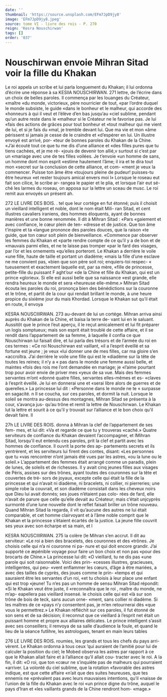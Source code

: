 ```yaml
---
date: ''
thumbnail: 'https://source.unsplash.com/EFm7JpD9jy8'
image: 'EFm7JpD9jy8.jpeg'
source: tome VI - livre des rois - P. 270
reign: 'Kesra Nouschirwan'
tags: []
order: '037'
---
```


# Nouschirwan envoie Mihran Sitad voir la fille du Khakan

Le roi appela un scribe et lui parla longuement du Khakan; il lui ordonna d’écrire une réponse à sa
KESllA NOUSCHIRWAN. 271 lettre, de l’écrire dans un choix de belles paroles.
Il commença par les louanges du Créateur, «maître
«du monde, victorieux, père nourricier de tout, «par l’ordre duquel le monde subsiste, le guide «dans le bonheur et le malheur, qui accorde des «honneurs à qui il veut et l’élève d’en bas jusqu’au
«ciel sublime, pendant qu’un autre reste dans le «malheur si le Créateur ne le favorise pas. Je lui «fais des actions de grâces pour tout bonheur et «tout malheur qui me vient de lui, et si je fais du «mal, je tremble devant lui. Que ma vie et mon «âme périssent si jamais je cesse de le craindre et «d’espérer en lui. Un illustre envoyé est arrivé, por-
«teur de bonnes paroles du Khakan de la Chine. «J’ai écouté tout ce que tu me dis d’une alliance et
«des filles pures que tu tiens cachées, et je me ré- «jouis de devenir ton allié,v surtout si c’est par un «mariage avec une de tes filles voilées. Je t’envoie
«un homme de sans, un homme dont mon esprit «estime hautement l’âme; il ira et te dira tout mon «secret sur la conclusion de cette alliance, et com-
«ment je veux la commencer. Puisse ton âme être «toujours pleine de pudeur! puisses-tu être heureux
«et rester toujours amical envers moi l»
Lorsque le roseau eut fait son cilice, le scribe ar-
rangea le papier et le plia, et lorsque l’air eut sé- ché les larmes du roseau, on apposa sur la lettre un sceau de musc. Le roi remit aux envoyés un présent
ah.

272 LE LIVRE DES BOIS.
. tel que leur cortége en fut étonné; puis il choisit un
vieillard intelligent et noble, dont le nom était Mili- ran Sitad, et cent illustres cavaliers iraniens, des hommes éloquents, ayant de bonnes manières et
une bonne renommée. Il dit à Mihran Sitad : «Pars «gaiement et avec confiance, le cœur plein de ten- «dresse et de justice. Que ton âme t’inspire et ta «langue prononce des paroles douces, que la raison «te guide, que ton cœur soit plein de bienveillance. «Commence par observer les femmes du Khakan et «parte rendre compte de ce qu’il y a de bon et de «mauvais parmi elles, et ne te laisse pas tromper «par le fard des visages, par l’or et les ornements «qu’elles porteront. Le Khakan a derrière le voile
«une fille, haute de taille et portant un diadème; «mais la fille d’une esclave ne me convient pas, «bien que son père soit roi; enquiers-toi respec-
« tueusement et exactement laquelle est, par sa mère, «fille de princesse, petite-fille du puissant F aght’our
«de la Chine et fille du Khakan, qui est un prince «glorieux. Si elle est aussi belle que sa naissance «est grande, elle rendra heureux le monde et sera «heureuse elle-même.»
Mihran Sitad écouta les paroles du roi, prononça
bien des bénédictions sur la couronne et le trône, et
partit de la cour qui rendait brillant le monde, à une heure propice du sixième jour du mais Khordad. Lorsque le Khakan sut qu’il était en route, il envoya

KESRA NOUSCIIIRWAN. 273 au-devant de lui un cortége. Mihran arriva ainsi
auprès du Khakan de la Chine, et baisa la terre de- vant lui en le saluant. Aussitôt que le prince l’eut aperçu, il le reçut amicalement et lui fit préparer un logis somptueux; mais son esprit était troublé de cette affaire, et il se rendit dans l’appartement de sa femme, à laquelle il confia ce que Nouschirwan lui
faisait dire, et lui parla des trésors et de l’armée du
roi en ces termes : «Ce roi Nouschirwan est vaillant, «il a l’esprit éveillé et sa fortune est jeune ; je veux
«lui donner une de mes filles, car ma gloire s’en «accroîtra. J’ai derrière le voile une fille qui est le «diadème sur la tête de toutes les reines; il n’y a
« pas dans le monde une femme aussi belle, et maintes «fois des rois me l’ont demandée en mariage; je «l’aime pourtant trop pour avoir envie de priver mes
«yeux de sa vue. Mais des femmes servantes m’ont «donné quatre filles, servantes elles-mêmes et es- «claves à l’esprit éveillé. Je lui en donnerai une et
«serai libre alors de guerres et de querelles.» La princesse lui dit : «Personne dans le monde ne te
« surpasse en sagacité. n
Il se coucha, sur ces paroles, et dormit la nuit. Lorsque le soleil se montra au-dessus des montagnes, Mihran Sitad se présenta à la cour, s’avança jus-
qu’au trône et remit la lettre de Nouschirwan. Le Khakan lut la lettre et sourit à ce qu’il y trouvait
sur l’alliance et le bon choix qu’il devait faire. Il

27h LE LIVRE DES ROIS.
donna à Mihran la clef de l’appartement de ses fem-
mes, et lui dit: «Va et regarde ce que tu y trouveras «caché.» Quatre serviteurs de confiance du Khakan devaient l’accompagner, et lMihran Sitad, lorsqu’il
eut entendu ces paroles, prit la clef et partit avec les hommes de confiance. Il ouvrit la porte des ap- partements secrets et ils yentrèrent, et les serviteurs lui firent des contes, disant: «Les personnes que tu «vas rencontrer n’ont jamais été vues par les astres,
«ou la lune ou le soleil.» L’appartement des femmes
était arrangé comme un paradis, plein de lunes, de soleils et de richesses. Il y avait cinq jeunes filles aux visages de Péris, assises sur des trônes, ayant toutes des couronnes sur la tête et couvertes de tré- sors de joyaux, excepte celle qui était la fille de la princesse et qui n’avait ni diadème, ni bracelets, ni collier, ni pierreries; une simple robe la couvrait, et son diadème consistait dans les cheveux noirs que Dieu lui avait donnés; ses joues n’étaient pas colo-
rées de fard, elle n’avait de parure que celle qu’elle
devait au Créateur; mais c’était unjcyprès surmonté
d’une lune nouvelle dont le reflet faisait briller un trône nouveau.
Quand Mihran Sitad la regarda, il vit qu’aucune
des autres ne lui était comparable, et cet homme clairvoyant et à l’âme noble comprit que le Khakan
et la princesse s’étaient écartés de la justice. La jeune
fille couvrit ses yeux avec son écharpe et sa main, et l

KESRA NOUSCIIIRWAN. 275 la colère (le Mihran s’en accrut. Il dit au serviteur:
«Le roi a bien des bracelets, des couronnes et des «trônes. Je choisis celle qui n’a ni couronne ni pa-
nure et qui doit encore grandir. J’ai supporté ce æpénible voyage pour faire un bon choix et non pas «pour des brocarts de Chine.»
La princesse lui dit: «O vieillard, tu ne dis pas «une parole qui soit raisonnable. Voici des prin- «cesses illustres, gracieuses, intelligentes, qui peu- «vent enflammer les cœurs, d’âge à être mariées,
a avec des tailles de cyprès, des joues comme le prin- «temps et qui sauraient être les servantes d’un roi,
«et tu choisis à leur place une enfant qui est trop «jeune! Tu n’es pas un homme de sensu Mihran Sitad répondit: «Si le Khakan veut être juste, il «reconnaîtra que le roi , maître du monde, ne m’ap-
eapellera pas vieillard insensé. le choisis celle qui est «là sur son trône de bois de teck, sans aucun orne- «ment, sans collier ni diadème. Si les maîtres de ce «pays n’y consentent pas, je m’en retournerai dès
«que vous le permettrez.»
Le Khakan réfléchit sur ces paroles, il fut étonné
de son sens et de sa décision; il reconnut que ce vieillard à l’esprit net était un puissant homme et
propre aux alliaires délicates. Le prince intelligent s’assit avec ses conseillers; il renvoya de sa salle d’audience la foule, et quand le lieu de la séance futlihre, les astrologues, tenant en main leurs tables

276 LE LIVRE DES ROIS.
roumies, les grands et tous les chefs du pays arri- vèrent.
Le Khakan ordonna à tous ceux ’qui auraient
de l’amitié pour lui de calculer la position du ciel;
le Mobed observa les astres par rapport à ce que le Khakan allait faire et à l’alliance qu’il allait cou-
tracter avec le roi. A la fin, il dit: «O roi, que ton
«cœur ne s’inquiète pas de malheurs qui pourraient
«arriver. La volonté du ciel sublime, que la rotation
«favorable des astres indique, est que cette affaire
«n’ait que des suites heureuses, que tes ennemis ne
«prévalent pas avec leurs mauvaises intentions, qu’il
«naisse de l’union de la fille du Khakan avec le roi
«un prince digne du trône, auquel le pays d’Iran et
«les vaillants grands de la Chine rendront hom- «mage.»
